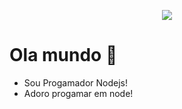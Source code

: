 <!--
**otoniel19/otoniel19** is a ✨ _special_ ✨ repository because its `README.md` (this file) appears on your GitHub profile.

Here are some ideas to get you started:

- 🔭 I’m currently working on ...
- 🌱 I’m currently learning ...
- 👯 I’m looking to collaborate on ...
- 🤔 I’m looking for help with ...
- 💬 Ask me about ...
- 📫 How to reach me: ...
- 😄 Pronouns: ...
- ⚡ Fun fact: ...
-->

<p style="text-align: center">
<img src="https://img.shields.io/badge/-Node.js-black?style=flat-square&logo=Node.js" />
</p>

# Ola mundo 👋
- Sou Progamador Nodejs!
- Adoro progamar em node!

